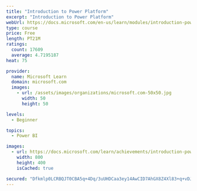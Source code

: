 ```yaml
---
title: "Introduction to Power Platform"
excerpt: "Introduction to Power Platform"
webUrl: https://docs.microsoft.com/en-us/learn/modules/introduction-power-platform/
type: course
price: Free
length: PT21M
ratings:
  count: 17609
  average: 4.7195187
heat: 75

provider:
  name: Microsoft Learn
  domain: microsoft.com
  images:
    - url: /assets/images/organizations/microsoft.com-50x50.jpg
      width: 50
      height: 50

levels:
  - Beginner

topics:
  - Power BI

images:
  - url: https://docs.microsoft.com/learn/achievements/introduction-power-platform-social.png
    width: 800
    height: 400
    isCached: true

secured: "Dfkmlp0LCRBQJT0CBA5q+4Dq/3uUHDCaa3ey14AwCID7AhGX8Z4Xl83+q+vDJhonvDPSNQgVRc0Id3GHuXUBTOlTyXJf2PnK+ofMKWgo0N25G/1fA9rqjS3aP8vIFFtdExeF7FcNjWpIHgb2f0/oWNhFjezu4tQDLKzxX6oyQQPg2gUru8gSP7dC+rJodi0TrGohnNZera0u2xUjcrCYVsaq67BTnMMZCmA/5HSKyCpDoNT4KPwvcjH+rIm0LItL64fKVtO2m3WI9O2PWdBX588wYuL4wSYQFFMiLj1Hwyj86p442iFG/4YkbeAbf345JmF4MXwrSB6gUdjemJO4TVJJ2/FDGAmrNnkL6kaz/t57W98Kclux2V7+BElshWy9o6xV5wqRS9N+JZhkRJjVlkRj6iM7TZbNmdgVi5BLY9BzDN7oEGK8N/CPKXGTqDhf;38UPYmOsGgtAY+mw0wBlzQ=="
---
```


